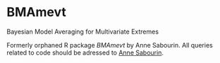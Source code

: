 # BMAmevt
Bayesian Model Averaging for Multivariate Extremes

Formerly orphaned R package *BMAmevt* by Anne Sabourin. All queries related to code should be adressed to [Anne Sabourin](https://perso.telecom-paristech.fr/sabourin/).
